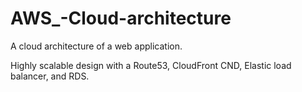 # AWS_-Cloud-architecture

A cloud architecture of a web application. 

Highly scalable design with a Route53, CloudFront CND, Elastic load balancer, and RDS. 


